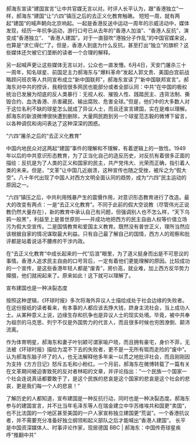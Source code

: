 郝海东宣读“建国宣言”让中共官媒无言以对。时评人长平认为，跟“香港独立”一样，郝海东“建国”让“六四”镇压之后的去正义化教育触礁。 短短一周，就有两起“建国“的喊声朝向北京响起。一起是香港反送中运动一周年的示威活动中，媒体发现，经历一年抗争运动，游行口号已从去年的“香港人加油”、“香港人反抗”，演变成“香港独立”、 “香港人建国”。对于一直鼓吹“港独分子作乱”的中国官媒来说，也算是“求仁得仁”了。但是，香港人到底为什么反抗，甚至打出“独立”的旗帜？这些媒体还欠被它们垄断的读者一个合理的解释。

另一起喊声更让这些媒体无言以对，公众也一直发懵。6月4日，天安门屠杀三十一周年，知名球星、前国足主力郝海东与&#8221;爆料革命&#8221;发起人郭文贵、美国白宫前战略顾问班农等人共同宣布成立&#8221;新中国联邦&#8221;，郝海东宣读了&#8221;新中国联邦宣言&#8221;。郝海东对中共的控诉，我相信很多网民也能部分或者全部认同：中共“在中国的极权统治已发展为彻底的反人类暴行：无视人权、摧毁人性、践踏民主、违背法制、撕毁合约、血洗香港、杀害藏民、输出腐败、危害全球。&#8221;但是，他们中的大多数人对于这位名利不缺的球星怎么就成了异议人士，而且还宣言建国，实在是难以理解。郝海东的新浪微博很快遭到删除，大量网民跑到另一个球星范志毅的微博下留言，以各种调侃和询问表达了这种深深的困惑。

“六四“屠杀之后的“去正义化教育”

中国内地民众对这两起“建国”事件的理解和不理解，有着逻辑上的一致性。1949年以后的中共意识形态教育，为了正当化自己的造反历史，对反抗有着很多正面的描绘：反抗是为了人类的正义和国家的民主，共产党伟大、光荣而正确，指引着人类的未来。但是，“文革”让中国几近崩溃，这种宣传也随之受挫，被斥之为“假大空”。八十年代出现了中国人对西方文明全面认同的趋势，成为“六四”民主运动的原因之一。

“六四”镇压之后，中共利用残暴产生的震慑作用，对意识形态教育进行了改造。最大的改变有两点：一是“去正义化教育”。不同于此前的假大空说教（尽管伟光正说教仍然大量存在），新的教育中承认自己有问题，但强调别人也不怎么样，“天下乌鸦一般黑”，利益至上是普世原则——并成功地把西方的民主自由人权等价值立场污为假大空宣传。二是国情教育和爱国主义教育。既然没有普世正义，理所当然应该根据自家的情况谋取最大利益。只有自己最了解自己的国情，西方人的观察和批评都是站着说话不腰疼的干涉内政。

在“去正义化教育“中成长起来的一代“后浪”眼里，为了道义挺身而出是不可思议的事情。香港人追求民主自由的口号背后，一定有着他们更能理解的原因。比较成功的一个宣传，是这些香港年轻人都是“废青”，房价高，就业难，加上西方反华势力撺掇，他们就闹起来了。原来如此！这下就可以理解了。

宣布建国也是一种决裂态度

按照这种逻辑，《环球时报》多次将海外异议人士描绘成处于社会边缘的失败者。在这份报纸的读者看来，有本事的人都应该去挣大钱，跻身主流社会，当上成功人士。从某种意义上说，边缘生存和抗争也是异议人士的现实处境。毕竟，被中共奉为祖宗的马克思、列宁不仅是外国势力的代言人，而且很多时候也穷困潦倒、颠沛流离。

作为体育明星，郝海东和妻子叶钊颖可谓家喻户晓，而且拥有豪宅，身价不菲，无法被《环球时报》描绘为混不下去的失败者，更不是一无所有铤而走险的“废中”。认为郝海东脑子坏了的人，也无法解释他多年来一以贯之地批评社会，而且刚刚因为支持《方方日记》怒斥五毛和小粉红。一个月前，郝海东在微博转载了一篇有关在文革期间被迫害致死的反对者林昭的文章，并评论指出：&#8221;一个民族一个国家一个社会连说真话都要敢于了，是这个民族的悲哀是这个国家的悲哀是这个社会的悲哀，更是我们每一个人的悲哀！&#8221;

了解历史的人都知道，宣布建国是一种反抗行动，同时也是一种决裂态度。郝海东参与的建国宣言，并不比当年毛泽东等人在瑞金建立中华苏维埃共和国更“卖国“，也不比法国的一个地区甚至美国的一户人家宣称独立建国更“荒诞”。一个香港抗议者，并不需要充分准备好独立纲领和起义部队之后才能喊出“香港人建国”。 长平是中国资深媒体人、时事评论作家，现居德国 BBC | 郝海东：中国传奇球星疾呼“推翻中共” 
